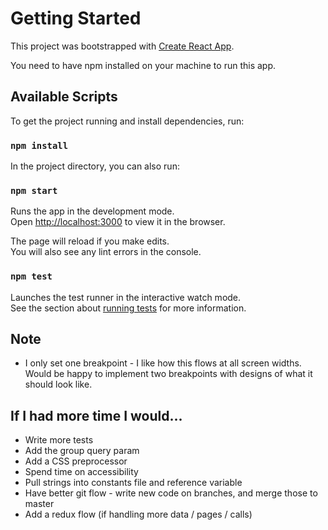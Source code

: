 # Getting Started

This project was bootstrapped with [Create React App](https://github.com/facebook/create-react-app).

You need to have npm installed on your machine to run this app.

## Available Scripts

To get the project running and install dependencies, run:

### `npm install`

In the project directory, you can also run:

### `npm start`

Runs the app in the development mode.\
Open [http://localhost:3000](http://localhost:3000) to view it in the browser.

The page will reload if you make edits.\
You will also see any lint errors in the console.

### `npm test`

Launches the test runner in the interactive watch mode.\
See the section about [running tests](https://facebook.github.io/create-react-app/docs/running-tests) for more information.

## Note
* I only set one breakpoint - I like how this flows at all screen widths.  Would be happy to implement two breakpoints with designs of what it should look like.

## If I had more time I would...
* Write more tests
* Add the group query param
* Add a CSS preprocessor
* Spend time on accessibility
* Pull strings into constants file and reference variable
* Have better git flow - write new code on branches, and merge those to master
* Add a redux flow (if handling more data / pages / calls)